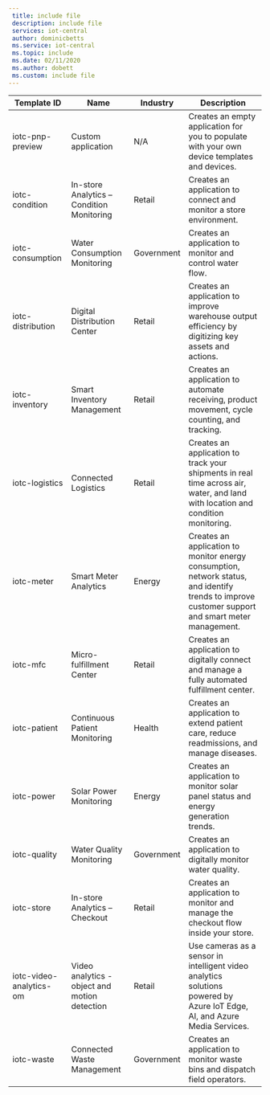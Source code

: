 ```yaml
---
 title: include file
 description: include file
 services: iot-central
 author: dominicbetts
 ms.service: iot-central
 ms.topic: include
 ms.date: 02/11/2020
 ms.author: dobett
 ms.custom: include file
---
```


| Template ID              | Name        | Industry | Description |
| ------------------------ | ----------- | -------- | ----------- |
| iotc-pnp-preview         | Custom application | N/A | Creates an empty application for you to populate with your own device templates and devices. |
| iotc-condition           | In-store Analytics – Condition Monitoring | Retail | Creates an application to connect and monitor a store environment. |
| iotc-consumption         | Water Consumption Monitoring | Government | Creates an application to monitor and control water flow. |
| iotc-distribution        | Digital Distribution Center | Retail |Creates an application to improve warehouse output efficiency by digitizing key assets and actions. |
| iotc-inventory           | Smart Inventory Management | Retail |Creates an application to automate receiving, product movement, cycle counting, and tracking. |
| iotc-logistics           | Connected Logistics | Retail |Creates an application to track your shipments in real time across air, water, and land with location and condition monitoring. |
| iotc-meter               | Smart Meter Analytics | Energy | Creates an application to monitor energy consumption, network status, and identify trends to improve customer support and smart meter management.  |
| iotc-mfc                 | Micro-fulfillment Center | Retail |Creates an application to digitally connect and manage a fully automated fulfillment center. |
| iotc-patient             | Continuous Patient Monitoring | Health | Creates an application to extend patient care, reduce readmissions, and manage diseases. |
| iotc-power               | Solar Power Monitoring | Energy | Creates an application to monitor solar panel status and energy generation trends. |
| iotc-quality             | Water Quality Monitoring | Government | Creates an application to digitally monitor water quality. |
| iotc-store               | In-store Analytics – Checkout | Retail |Creates an application to monitor and manage the checkout flow inside your store. |
| iotc-video-analytics-om  | Video analytics - object and motion detection | Retail |Use cameras as a sensor in intelligent video analytics solutions powered by Azure IoT Edge, AI, and Azure Media Services. |
| iotc-waste               | Connected Waste Management | Government | Creates an application to monitor waste bins and dispatch field operators. |
